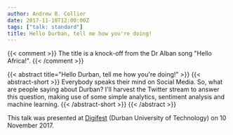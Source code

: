 ```yaml
---
author: Andrew B. Collier
date: 2017-11-10T12:00:00Z
tags: ["talk: standard"]
title: Hello Durban, tell me how you're doing!
---
```


{{< comment >}}
The title is a knock-off from the Dr Alban song "Hello Africa!".
{{< /comment >}}

{{< abstract title="Hello Durban, tell me how you're doing!" >}}
	{{< abstract-short >}}
	Everybody speaks their mind on Social Media. So, what are people saying about Durban? I'll harvest the Twitter stream to answer this question, making use of some simple analytics, sentiment analysis and machine learning.
	{{< /abstract-short >}}
{{< /abstract >}}

This talk was presented at [Digifest](http://digifest.dut.ac.za/) (Durban University of Technology) on 10 November 2017.
